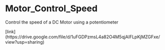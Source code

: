 # Motor_Control_Speed
<p>Control the speed of a DC Motor using a potentiometer
  <p>
[link](https://drive.google.com/file/d/1uFGDPzmsL4a82O4M5qjAlFLpKjMZGFxe/view?usp=sharing)
